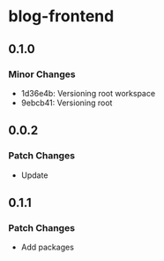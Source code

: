 # blog-frontend

## 0.1.0

### Minor Changes

- 1d36e4b: Versioning root workspace
- 9ebcb41: Versioning root

## 0.0.2

### Patch Changes

- Update

## 0.1.1

### Patch Changes

- Add packages
